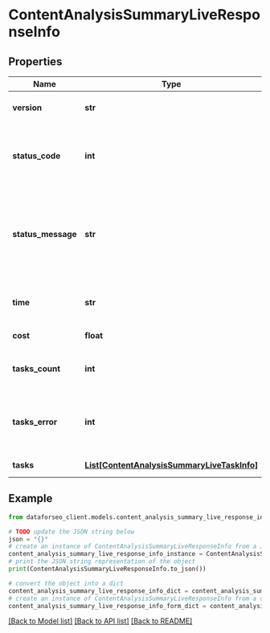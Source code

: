 # ContentAnalysisSummaryLiveResponseInfo


## Properties

Name | Type | Description | Notes
------------ | ------------- | ------------- | -------------
**version** | **str** | the current version of the API | [optional] 
**status_code** | **int** | general status code you can find the full list of the response codes here | [optional] 
**status_message** | **str** | general informational message you can find the full list of general informational messages here | [optional] 
**time** | **str** | total execution time, seconds | [optional] 
**cost** | **float** | total tasks cost, USD | [optional] 
**tasks_count** | **int** | the number of tasks in the tasks array | [optional] 
**tasks_error** | **int** | the number of tasks in the tasks array returned with an error | [optional] 
**tasks** | [**List[ContentAnalysisSummaryLiveTaskInfo]**](ContentAnalysisSummaryLiveTaskInfo.md) | array of tasks | [optional] 

## Example

```python
from dataforseo_client.models.content_analysis_summary_live_response_info import ContentAnalysisSummaryLiveResponseInfo

# TODO update the JSON string below
json = "{}"
# create an instance of ContentAnalysisSummaryLiveResponseInfo from a JSON string
content_analysis_summary_live_response_info_instance = ContentAnalysisSummaryLiveResponseInfo.from_json(json)
# print the JSON string representation of the object
print(ContentAnalysisSummaryLiveResponseInfo.to_json())

# convert the object into a dict
content_analysis_summary_live_response_info_dict = content_analysis_summary_live_response_info_instance.to_dict()
# create an instance of ContentAnalysisSummaryLiveResponseInfo from a dict
content_analysis_summary_live_response_info_form_dict = content_analysis_summary_live_response_info.from_dict(content_analysis_summary_live_response_info_dict)
```
[[Back to Model list]](../README.md#documentation-for-models) [[Back to API list]](../README.md#documentation-for-api-endpoints) [[Back to README]](../README.md)



